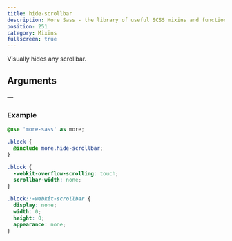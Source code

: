 ```yaml
---
title: hide-scrollbar
description: More Sass - the library of useful SCSS mixins and functions.
position: 251
category: Mixins
fullscreen: true
---
```


Visually hides any scrollbar.

## Arguments

—

### Example

<code-group>

  <code-block label="SCSS" active>

  ```scss
  @use 'more-sass' as more;

  .block {
    @include more.hide-scrollbar;
  }
  ```

  </code-block>

  <code-block label="Output">

  ```css
  .block {
    -webkit-overflow-scrolling: touch;
    scrollbar-width: none;
  }

  .block::-webkit-scrollbar {
    display: none;
    width: 0;
    height: 0;
    appearance: none;
  }
  ```

  </code-block>

</code-group>
